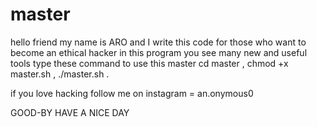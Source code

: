 # master
hello friend my name is ARO
and I write this code for those who want to become an ethical hacker
in this program you see many new and useful tools 
type these command to use this master
cd master ,
chmod +x master.sh ,
./master.sh .

if you love hacking follow me on instagram = an.onymous0

GOOD-BY HAVE A NICE DAY
